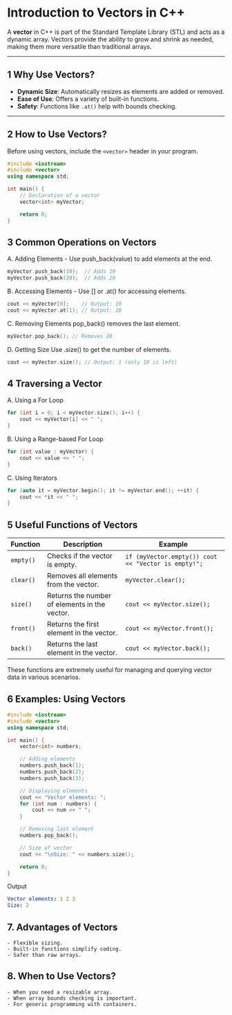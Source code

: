 # Introduction to Vectors in C++

A **vector** in C++ is part of the Standard Template Library (STL) and acts as a dynamic array. Vectors provide the ability to grow and shrink as needed, making them more versatile than traditional arrays.

---

## 1 Why Use Vectors?

- **Dynamic Size**: Automatically resizes as elements are added or removed.
- **Ease of Use**: Offers a variety of built-in functions.
- **Safety**: Functions like `.at()` help with bounds checking.

---

## 2 How to Use Vectors?

Before using vectors, include the `<vector>` header in your program.

```cpp
#include <iostream>
#include <vector>
using namespace std;

int main() {
    // Declaration of a vector
    vector<int> myVector;

    return 0;
}
```
## 3 Common Operations on Vectors
A. Adding Elements
    - Use push_back(value) to add elements at the end.

```cpp
myVector.push_back(10);  // Adds 10
myVector.push_back(20);  // Adds 20
```
B. Accessing Elements
    - Use [] or .at() for accessing elements.
```cpp
cout << myVector[0];    // Output: 10
cout << myVector.at(1); // Output: 20
```
C. Removing Elements
pop_back() removes the last element.
```cpp
myVector.pop_back(); // Removes 20
```
D. Getting Size
Use .size() to get the number of elements.
```cpp
cout << myVector.size(); // Output: 1 (only 10 is left)
```
## 4 Traversing a Vector
A. Using a For Loop
```cpp
for (int i = 0; i < myVector.size(); i++) {
    cout << myVector[i] << " ";
}
```
B. Using a Range-based For Loop
```cpp
for (int value : myVector) {
    cout << value << " ";
}
```
C. Using Iterators
```cpp
for (auto it = myVector.begin(); it != myVector.end(); ++it) {
    cout << *it << " ";
}
```
## 5 Useful Functions of Vectors

| **Function**          | **Description**                                   | **Example**                                           |
|------------------------|---------------------------------------------------|-----------------------------------------------------|
| `empty()`             | Checks if the vector is empty.                    | `if (myVector.empty()) cout << "Vector is empty!";` |
| `clear()`             | Removes all elements from the vector.             | `myVector.clear();`                                 |
| `size()`              | Returns the number of elements in the vector.     | `cout << myVector.size();`                         |
| `front()`             | Returns the first element in the vector.          | `cout << myVector.front();`                        |
| `back()`              | Returns the last element in the vector.           | `cout << myVector.back();`                         |

These functions are extremely useful for managing and querying vector data in various scenarios.

## 6 Examples: Using Vectors
```cpp
#include <iostream>
#include <vector>
using namespace std;

int main() {
    vector<int> numbers;

    // Adding elements
    numbers.push_back(1);
    numbers.push_back(2);
    numbers.push_back(3);

    // Displaying elements
    cout << "Vector elements: ";
    for (int num : numbers) {
        cout << num << " ";
    }

    // Removing last element
    numbers.pop_back();

    // Size of vector
    cout << "\nSize: " << numbers.size();

    return 0;
}
```
Output
```yaml
Vector elements: 1 2 3
Size: 2
```

## 7. Advantages of Vectors
    - Flexible sizing.
    - Built-in functions simplify coding.
    - Safer than raw arrays.
## 8. When to Use Vectors?
    - When you need a resizable array.
    - When array bounds checking is important.
    - For generic programming with containers.